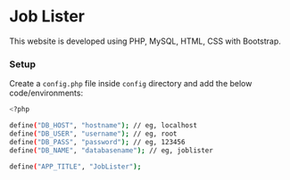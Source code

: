 # Job Lister

This website is developed using PHP, MySQL, HTML, CSS with Bootstrap.

### Setup

Create a `config.php` file inside `config` directory and add the below code/environments:
```sh
<?php

define("DB_HOST", "hostname"); // eg, localhost
define("DB_USER", "username"); // eg, root
define("DB_PASS", "password"); // eg, 123456
define("DB_NAME", "databasename"); // eg, joblister

define("APP_TITLE", "JobLister");

```